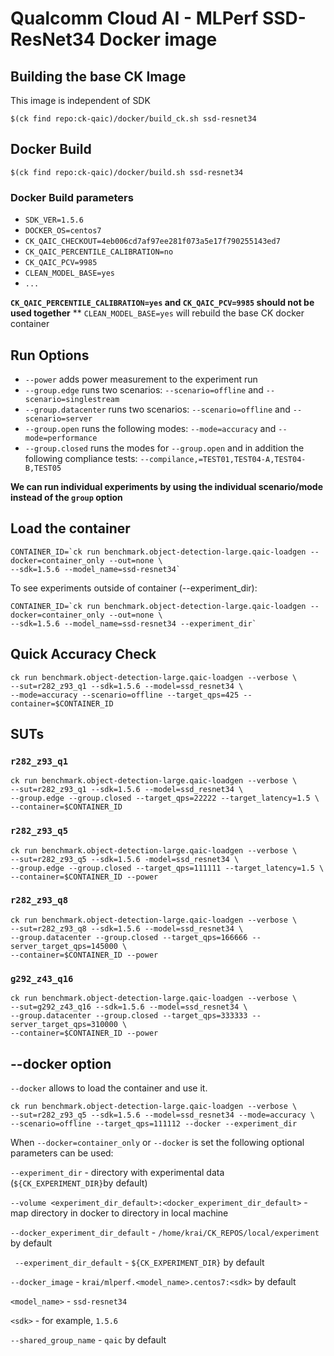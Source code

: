 # Qualcomm Cloud AI - MLPerf SSD-ResNet34 Docker image

## Building the base CK Image

This image is independent of SDK
```
$(ck find repo:ck-qaic)/docker/build_ck.sh ssd-resnet34
```

## Docker Build

```
$(ck find repo:ck-qaic)/docker/build.sh ssd-resnet34
```

### Docker Build parameters

- `SDK_VER=1.5.6`
- `DOCKER_OS=centos7`
- `CK_QAIC_CHECKOUT=4eb006cd7af97ee281f073a5e17f790255143ed7`
- `CK_QAIC_PERCENTILE_CALIBRATION=no`
- `CK_QAIC_PCV=9985`
- `CLEAN_MODEL_BASE=yes`
- `...`

**`CK_QAIC_PERCENTILE_CALIBRATION=yes` and `CK_QAIC_PCV=9985` should not be used together**
** `CLEAN_MODEL_BASE=yes` will rebuild the base CK docker container

## Run Options

* `--power` adds power measurement to the experiment run
* `--group.edge` runs two scenarios: `--scenario=offline` and `--scenario=singlestream`
* `--group.datacenter` runs two scenarios: `--scenario=offline` and `--scenario=server`
* `--group.open` runs the following modes: `--mode=accuracy` and `--mode=performance`
* `--group.closed` runs the modes for `--group.open` and in addition the following compliance tests: `--compilance,=TEST01,TEST04-A,TEST04-B,TEST05`

**We can run individual experiments by using the individual scenario/mode instead of the `group` option**


## Load the container
```
CONTAINER_ID=`ck run benchmark.object-detection-large.qaic-loadgen --docker=container_only --out=none \ 
--sdk=1.5.6 --model_name=ssd-resnet34`
```
To see experiments outside of container (--experiment_dir):

```
CONTAINER_ID=`ck run benchmark.object-detection-large.qaic-loadgen --docker=container_only --out=none \ 
--sdk=1.5.6 --model_name=ssd-resnet34 --experiment_dir`
```

## Quick Accuracy Check
```
ck run benchmark.object-detection-large.qaic-loadgen --verbose \
--sut=r282_z93_q1 --sdk=1.5.6 --model=ssd_resnet34 \
--mode=accuracy --scenario=offline --target_qps=425 --container=$CONTAINER_ID
```

## SUTs

### `r282_z93_q1`

```
ck run benchmark.object-detection-large.qaic-loadgen --verbose \
--sut=r282_z93_q1 --sdk=1.5.6 --model=ssd_resnet34 \
--group.edge --group.closed --target_qps=22222 --target_latency=1.5 \
--container=$CONTAINER_ID
```

### `r282_z93_q5`

```
ck run benchmark.object-detection-large.qaic-loadgen --verbose \
--sut=r282_z93_q5 --sdk=1.5.6 -model=ssd_resnet34 \
--group.edge --group.closed --target_qps=111111 --target_latency=1.5 \
--container=$CONTAINER_ID --power
```

### `r282_z93_q8`

```
ck run benchmark.object-detection-large.qaic-loadgen --verbose \
--sut=r282_z93_q8 --sdk=1.5.6 --model=ssd_resnet34 \
--group.datacenter --group.closed --target_qps=166666 --server_target_qps=145000 \
--container=$CONTAINER_ID --power
```

### `g292_z43_q16`

```
ck run benchmark.object-detection-large.qaic-loadgen --verbose \
--sut=g292_z43_q16 --sdk=1.5.6 --model=ssd_resnet34 \
--group.datacenter --group.closed --target_qps=333333 --server_target_qps=310000 \
--container=$CONTAINER_ID --power
```

## --docker option

`--docker` allows to load the container and use it. 

```
ck run benchmark.object-detection-large.qaic-loadgen --verbose \
--sut=r282_z93_q5 --sdk=1.5.6 --model=ssd_resnet34 --mode=accuracy \
--scenario=offline --target_qps=111112 --docker --experiment_dir
```
When `--docker=container_only` or `--docker` is set the following optional parameters can be used:


`--experiment_dir` - directory with experimental data (`${CK_EXPERIMENT_DIR}`by default)

`--volume <experiment_dir_default>:<docker_experiment_dir_default>` - map directory in docker to directory in local machine

`--docker_experiment_dir_default`  - `/home/krai/CK_REPOS/local/experiment` by default

` --experiment_dir_default`  - `${CK_EXPERIMENT_DIR}` by default
 
`--docker_image`   - `krai/mlperf.<model_name>.centos7:<sdk>` by default

`<model_name>` - `ssd-resnet34`      

`<sdk>` - for example, `1.5.6`

`--shared_group_name` - `qaic` by default

